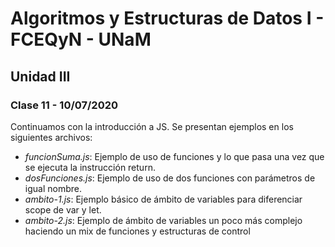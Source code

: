 # Algoritmos y Estructuras de Datos I - FCEQyN - UNaM

## Unidad III

### Clase 11 - 10/07/2020

Continuamos con la introducción a JS. Se presentan ejemplos en los siguientes archivos:

* _funcionSuma.js_: Ejemplo de uso de funciones y lo que pasa una vez que se ejecuta la instrucción return.
* _dosFunciones.js_: Ejemplo de uso de dos funciones con parámetros de igual nombre.
* _ambito-1.js_: Ejemplo básico de ámbito de variables para diferenciar scope de var y let.
* _ambito-2.js_: Ejemplo de ámbito de variables un poco más complejo haciendo un mix de funciones y estructuras de control

